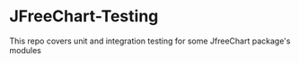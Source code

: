 # JFreeChart-Testing
This repo covers unit and integration testing for some JfreeChart package's modules
